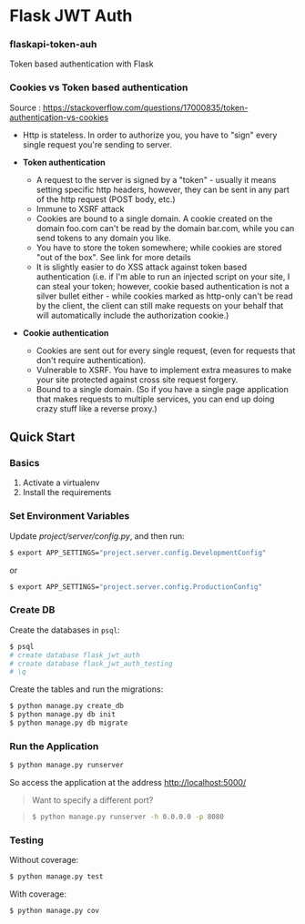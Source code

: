 # Flask JWT Auth
### flaskapi-token-auh
Token based authentication with Flask

### Cookies vs Token based authentication
Source : https://stackoverflow.com/questions/17000835/token-authentication-vs-cookies

 - Http is stateless. In order to authorize you, you have to "sign" every single request you're sending to server.
 - **Token authentication**
    - A request to the server is signed by a "token" - usually it means setting specific http headers, however, they can be sent in any part of the http request (POST body, etc.)
    - Immune to XSRF attack
    - Cookies are bound to a single domain. A cookie created on the domain foo.com can't be read by the domain bar.com, while you             can send tokens to any domain you like.
    - You have to store the token somewhere; while cookies are stored "out of the box". See link for more details
    - It is slightly easier to do XSS attack against token based authentication (i.e. if I'm able to run an injected script on your site, I can steal your token; however, cookie based authentication is not a silver bullet either - while cookies marked as http-only can't be read by the client, the client can still make requests on your behalf that will automatically include the authorization cookie.)
    
- **Cookie authentication**
    - Cookies are sent out for every single request, (even for requests that don't require authentication).
    - Vulnerable to XSRF. You have to implement extra measures to make your site protected against cross site request forgery.
    - Bound to a single domain. (So if you have a single page application that makes requests to multiple services, you can end up            doing crazy stuff like a reverse proxy.)
    

## Quick Start

### Basics

1. Activate a virtualenv
1. Install the requirements

### Set Environment Variables

Update *project/server/config.py*, and then run:

```sh
$ export APP_SETTINGS="project.server.config.DevelopmentConfig"
```

or

```sh
$ export APP_SETTINGS="project.server.config.ProductionConfig"
```

### Create DB

Create the databases in `psql`:

```sh
$ psql
# create database flask_jwt_auth
# create database flask_jwt_auth_testing
# \q
```

Create the tables and run the migrations:

```sh
$ python manage.py create_db
$ python manage.py db init
$ python manage.py db migrate
```

### Run the Application

```sh
$ python manage.py runserver
```

So access the application at the address [http://localhost:5000/](http://localhost:5000/)

> Want to specify a different port?

> ```sh
> $ python manage.py runserver -h 0.0.0.0 -p 8080
> ```

### Testing

Without coverage:

```sh
$ python manage.py test
```

With coverage:

```sh
$ python manage.py cov
```
